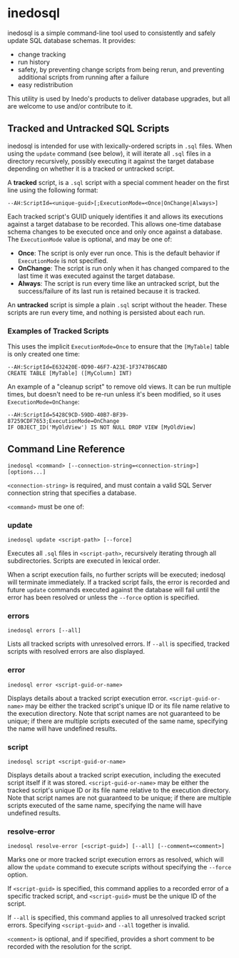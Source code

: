 # inedosql

inedosql is a simple command-line tool used to consistently and safely update SQL database schemas. It provides:

 - change tracking
 - run history
 - safety, by preventing change scripts from being rerun, and preventing additional scripts from running after a failure
 - easy redistribution

This utility is used by Inedo's products to deliver database upgrades, but all are welcome to
use and/or contribute to it.

## Tracked and Untracked SQL Scripts

inedosql is intended for use with lexically-ordered scripts in `.sql` files. When using the `update` command
(see below), it will iterate all `.sql` files in a directory recursively, possibly executing it against
the target database depending on whether it is a tracked or untracked script.

A **tracked** script, is a `.sql` script with a special comment header on the first line using the following format:

    --AH:ScriptId=<unique-guid>[;ExecutionMode=<Once|OnChange|Always>]

Each tracked script's GUID uniquely identifies it and allows its executions against a target database to
be recorded. This allows one-time database schema changes to be executed once and only once against a database.
The `ExecutionMode` value is optional, and may be one of:
 - **Once**: The script is only ever run once. This is the default behavior if `ExecutionMode` is not specified.
 - **OnChange**: The script is run only when it has changed compared to the last time it was executed against the target database.
 - **Always**: The script is run every time like an untracked script, but the success/failure of its last run is retained because it is tracked.

An **untracked** script is simple a plain `.sql` script without the header. These scripts are run every time,
and nothing is persisted about each run.

### Examples of Tracked Scripts

This uses the implicit `ExecutionMode=Once` to ensure that the `[MyTable]` table
is only created one time:

    --AH:ScriptId=E632420E-0D90-46F7-A23E-1F374786CABD
    CREATE TABLE [MyTable] ([MyColumn] INT)

An example of a "cleanup script" to remove old views. It can be run multiple times, but doesn't need to be
re-run unless it's been modified, so it uses `ExecutionMode=OnChange`:    

    --AH:ScriptId=5428C9CD-59DD-40B7-BF39-87259CDF7653;ExecutionMode=OnChange
    IF OBJECT_ID('MyOldView') IS NOT NULL DROP VIEW [MyOldView]

## Command Line Reference

    inedosql <command> [--connection-string=<connection-string>] [options...]

`<connection-string>` is required, and must contain a valid SQL Server connection string that specifies a database.

`<command>` must be one of:

### update

    inedosql update <script-path> [--force]

Executes all `.sql` files in `<script-path>`, recursively iterating through all subdirectories.
Scripts are executed in lexical order.

When a script execution fails, no further scripts will be executed; inedosql will terminate immediately.
If a tracked script fails, the error is recorded and future `update` commands executed against the database
will fail until the error has been resolved or unless the `--force` option is specified.

### errors

    inedosql errors [--all]

Lists all tracked scripts with unresolved errors. If `--all` is specified, tracked scripts with resolved
errors are also displayed.

### error

    inedosql error <script-guid-or-name>

Displays details about a tracked script execution error. `<script-guid-or-name>` may be either the
tracked script's unique ID or its file name relative to the execution directory. Note that script names
are not guaranteed to be unique; if there are multiple scripts executed of the same name, specifying
the name will have undefined results.

### script

    inedosql script <script-guid-or-name>

Displays details about a tracked script execution, including the executed script itself if it was stored.
`<script-guid-or-name>` may be either the tracked script's unique ID or its file name relative to
the execution directory. Note that script names are not guaranteed to be unique; if there are multiple
scripts executed of the same name, specifying the name will have undefined results.

### resolve-error

    inedosql resolve-error [<script-guid>] [--all] [--comment=<comment>]

Marks one or more tracked script execution errors as resolved, which will allow the `update` command
to execute scripts without specifying the `--force` option.

If `<script-guid>` is specified, this command applies to a recorded error of a specific tracked
script, and `<script-guid>` must be the unique ID of the script.

If `--all` is specified, this command applies to all unresolved tracked script errors. Specifying
`<script-guid>` and `--all` together is invalid.

`<comment>` is optional, and if specified, provides a short comment to be recorded with the
resolution for the script.
